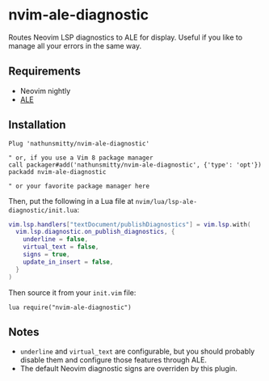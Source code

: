 # nvim-ale-diagnostic

Routes Neovim LSP diagnostics to ALE for display. Useful if you like to manage all your errors in the same way.

## Requirements

- Neovim nightly
- [ALE](https://github.com/dense-analysis/ale)

## Installation

```
Plug 'nathunsmitty/nvim-ale-diagnostic'

" or, if you use a Vim 8 package manager
call packager#add('nathunsmitty/nvim-ale-diagnostic', {'type': 'opt'})
packadd nvim-ale-diagnostic

" or your favorite package manager here
```

Then, put the following in a Lua file at `nvim/lua/lsp-ale-diagnostic/init.lua`:

```lua
vim.lsp.handlers["textDocument/publishDiagnostics"] = vim.lsp.with(
  vim.lsp.diagnostic.on_publish_diagnostics, {
    underline = false,
    virtual_text = false,
    signs = true,
    update_in_insert = false,
  }
)
```

Then source it from your `init.vim` file:

```
lua require("nvim-ale-diagnostic")
```

## Notes

- `underline` and `virtual_text` are configurable, but you should probably disable them and configure those features through ALE.
- The default Neovim diagnostic signs are overriden by this plugin.
